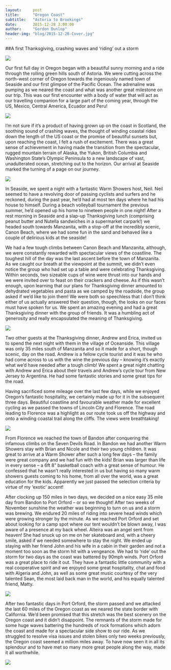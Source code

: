 ```yaml
---
layout:     post
title:      "Oregon Coast"
subtitle:   "Astoria to Brookings"
date:       2015-12-28 3:00:00
author:     "Gordon Dunlop"
header-img: "blog/2015-12-28-Cover.jpg"
---
```


##A first Thanksgiving, crashing waves and ‘riding’ out a storm

<img class="img-responsive center-block" src ="{{ site.url }}/blog/2015-12-28-Ocean.jpg"/>

Our first full day in Oregon began with a beautiful sunny morning and a ride through the rolling green hills south of Astoria.  We were cutting across the north-west corner of Oregon towards the ingeniously named town of Seaside and our first glimpse of the Pacific Ocean.  The adrenaline was pumping as we neared the coast and what was another great milestone on our trip. This was our first encounter with a body of water that will act as our travelling companion for a large part of the coming
year, through the US, Mexico, Central America, Ecuador and Peru!

<img class="img-responsive center-block" src ="{{ site.url }}/blog/2015-12-28-Ocean2.jpg"/>

I’m not sure if it’s a product of having grown up on the coast in Scotland, the soothing sound of crashing waves, the thought of winding coastal rides down the length of the US coast or the promise of beautiful sunsets but, upon reaching the coast, I felt a rush of excitement. There was a great sense of achievement in having made the transition from the spectacular, rugged mountain terrain of Alaska, the Yukon, British Columbia and Washington State’s Olympic Peninsula to a new landscape of vast,
unadulterated ocean, stretching out to the horizon.  Our arrival at Seaside marked the turning of a page on our journey.

<img class="img-responsive center-block" src ="{{ site.url }}/blog/2015-12-28-Cannon.jpg"/>

In Seaside, we spent a night with a fantastic Warm Showers host, Neil.  Neil seemed to have a revolving door of passing cyclists and surfers and he reckoned, during the past year, he’d had at most ten days where he had his house to himself. During a beach volleyball tournament the previous summer, he’d opened up his home to nineteen people in one night!  After a rest morning in Seaside  and a slap-up Thanksgiving lunch (comprising peanut butter and Nutella sandwiches in a supermarket carpark!)
we headed south towards Manzanita, with a stop-off at the incredibly scenic, Canon Beach, where we had some fun in the sand and behaved like a couple of delirious kids at the seaside!

We had a few tough climbs between Canon Beach and Manzanita, although, we were constantly rewarded with spectacular views of the coastline.  The toughest hill of the day was the last ascent before the town of Manzanita. As we caught our breath at the viewpoint at the summit, we didn’t even notice the group who had set up a table and were celebrating Thanksgiving. Within seconds, two sizeable cups of wine were thrust into our hands and we were invited over to feast on their crackers and cheese.
As if this wasn’t enough, upon learning that our plans for Thanksgiving dinner amounted to dehydrated vegetables and pasta as we camped by the roadside, the group asked if we’d like to join them! We were both so speechless that I don’t think either of us actually answered their question, though, the looks on our faces must have spoken for us.  We spent an amazing evening and had a great Thanksgiving dinner with the group of friends. It was a humbling act of generosity and really encapsulated the
meaning of Thanksgiving.

<img class="img-responsive center-block" src ="{{ site.url }}/blog/2015-12-28-Thanksgiving.jpg"/>

Two other guests at the Thanksgiving dinner, Andrew and Erica, invited us to spend the next night with them in the village of Oceanside. This village was only 35 miles south of Manzanita and so it made for a short, though scenic, day on the road. Andrew is a fellow cycle tourist and it was he who had come across to us with the wine the previous day – knowing it’s exactly what we’d have needed after a tough climb! We spent a great night chatting with Andrew and Erica about their travels and
Andrew’s cycle tour from New Jersey to Argentina.  He had some fantastic stories and some great tips for the road.

Having sacrificed some mileage over the last few days, while we enjoyed Oregon’s fantastic hospitality, we certainly made up for it in the subsequent three days.  Beautiful coastline and favourable weather made for excellent cycling as we passed the towns of Lincoln City and Florence.  The road leading to Florence was a highlight as our route took us off the highway and onto a winding coastal trail along the cliffs.  The views were breathtaking!

<img class="img-responsive center-block" src ="{{ site.url }}/blog/2015-12-28-Florence.jpg"/>

From Florence we reached the town of Bandon after conquering the infamous climbs on the Seven Devils Road. In Bandon we had another Warm Showers stay with Brian and Nicole and their two young children.  It was great to arrive at a Warm Shower after such a long few days – the family were great company and we had fun with the kids! Brian was larger than life in every sense – a 6ft 8” basketball coach with a great sense of humour.  He confessed that he wasn’t really interested in us but having so
many warm showers guests coming to his home, from all over the world, was a great education for the kids.  Apparently we just passed the selection criteria by virtue of my ‘exotic’ accent!

After clocking up 150 miles in two days, we decided on a nice easy 35 mile day from Bandon to Port Orford – or so we thought! After two weeks of November sunshine the weather was beginning to turn on us and a storm was brewing. We endured 20 miles of riding into severe head winds which were growing stronger by the minute. As we reached Port Orford and set about looking for a camp spot where our tent wouldn’t be blown away, I was aware of a presence at my back wheel. Alteira was an angel sent
from heaven! She had snuck up on me on her skateboard and, with a cheery smile, asked if we needed somewhere to stay the night.  We ended up staying with her friend John and his wife in a cabin in their garden and not a moment too soon as the storm hit with a vengeance. We had to ‘ride’ out the storm for two days as the coast was battered by 90mph winds.  Port Orford was a great place to ride it out. They have a fantastic little community with a real cooperative spirit and we enjoyed some great
hospitality, chat and food with Algeria and John, as well as some great music courtesy of the very talented Sean, the most laid back man in the world, and his equally talented friend, Matty.

<img class="img-responsive center-block" src ="{{ site.url }}/blog/2015-12-28-Port.jpg"/>

After two fantastic days in Port Orford, the storm passed and we attacked the last 60 miles of the Oregon coast as we neared the state border with California. We’d been promised that this stretch was the best scenery on the Oregon coast and it didn’t disappoint. The remnants of the storm made for some huge waves battering the hundreds of rock formations which adorn the coast and made for a spectacular side show to our ride. As we struggled to resolve visa issues and stolen bikes only two weeks
previously, the Oregon coast seemed a million miles away. To have now seen it in all its splendour and to have met so many more great people along the way, made it all worthwhile.

<img class="img-responsive center-block" src ="{{ site.url }}/blog/2015-12-28-Coast.jpg"/>
